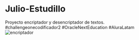 # Julio-Estudillo
Proyecto encriptador y desencriptador de textos.
#challengeonecodificador2
#OracleNextEducation
#AluraLatam
![encriptador](https://user-images.githubusercontent.com/83682265/169385161-22d2bbc9-b4ca-410f-b017-df2ca4c47ac0.png)
